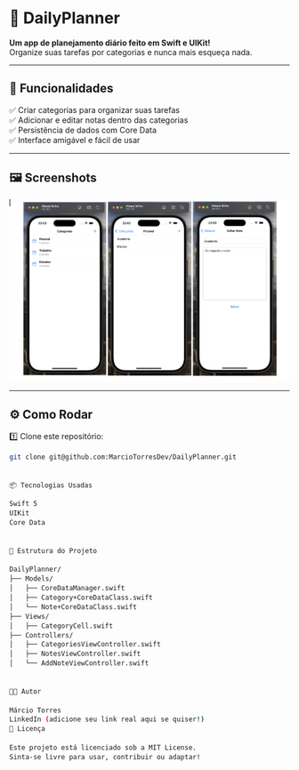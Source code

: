 # 📅 DailyPlanner

**Um app de planejamento diário feito em Swift e UIKit!**  
Organize suas tarefas por categorias e nunca mais esqueça nada.

---

## 🚀 Funcionalidades

✅ Criar categorias para organizar suas tarefas  
✅ Adicionar e editar notas dentro das categorias  
✅ Persistência de dados com Core Data  
✅ Interface amigável e fácil de usar  

---

## 🖼️ Screenshots

![Print da tela de lista de categorias, lista de tarefas e da tarefa](https://github.com/MarcioTorresDev/DailyPlanner/blob/main/TelasCategoriasTarefas.png?raw=true)

---

## ⚙️ Como Rodar

1️⃣ Clone este repositório:
```bash
git clone git@github.com:MarcioTorresDev/DailyPlanner.git


📦 Tecnologias Usadas

Swift 5
UIKit
Core Data


📜 Estrutura do Projeto

DailyPlanner/
├── Models/
│   ├── CoreDataManager.swift
│   ├── Category+CoreDataClass.swift
│   └── Note+CoreDataClass.swift
├── Views/
│   ├── CategoryCell.swift
├── Controllers/
│   ├── CategoriesViewController.swift
│   ├── NotesViewController.swift
│   └── AddNoteViewController.swift


👨‍💻 Autor

Márcio Torres
LinkedIn (adicione seu link real aqui se quiser!)
📄 Licença

Este projeto está licenciado sob a MIT License.
Sinta-se livre para usar, contribuir ou adaptar!

